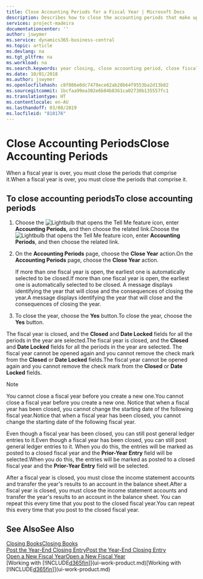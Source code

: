 ```yaml
---
title: Close Accounting Periods for a Fiscal Year | Microsoft Docs
description: Describes how to close the accounting periods that make up the fiscal year.
services: project-madeira
documentationcenter: ''
author: jswymer
ms.service: dynamics365-business-central
ms.topic: article
ms.devlang: na
ms.tgt_pltfrm: na
ms.workload: na
ms.search.keywords: year closing, close accounting period, close fiscal year, bank account detailed trial balance
ms.date: 10/01/2018
ms.author: jswymer
ms.openlocfilehash: c8f086e0dc7479ece62ab28b64f9553ba2d13b82
ms.sourcegitcommit: 1bcfaa99ea302e6b84b8361ca02730b135557fc1
ms.translationtype: HT
ms.contentlocale: en-AU
ms.lasthandoff: 03/08/2019
ms.locfileid: "810176"
---
```

# <a name="close-accounting-periods"></a><span data-ttu-id="f3c63-103">Close Accounting Periods</span><span class="sxs-lookup"><span data-stu-id="f3c63-103">Close Accounting Periods</span></span>
<span data-ttu-id="f3c63-104">When a fiscal year is over, you must close the periods that comprise it.</span><span class="sxs-lookup"><span data-stu-id="f3c63-104">When a fiscal year is over, you must close the periods that comprise it.</span></span>

## <a name="to-close-accounting-periods"></a><span data-ttu-id="f3c63-105">To close accounting periods</span><span class="sxs-lookup"><span data-stu-id="f3c63-105">To close accounting periods</span></span>
1. <span data-ttu-id="f3c63-106">Choose the ![Lightbulb that opens the Tell Me feature](media/ui-search/search_small.png "Tell me what you want to do") icon, enter **Accounting Periods**, and then choose the related link.</span><span class="sxs-lookup"><span data-stu-id="f3c63-106">Choose the ![Lightbulb that opens the Tell Me feature](media/ui-search/search_small.png "Tell me what you want to do") icon, enter **Accounting Periods**, and then choose the related link.</span></span>
2. <span data-ttu-id="f3c63-107">On the **Accounting Periods** page, choose the **Close Year** action.</span><span class="sxs-lookup"><span data-stu-id="f3c63-107">On the **Accounting Periods** page, choose the **Close Year** action.</span></span>

    <span data-ttu-id="f3c63-108">If more than one fiscal year is open, the earliest one is automatically selected to be closed.</span><span class="sxs-lookup"><span data-stu-id="f3c63-108">If more than one fiscal year is open, the earliest one is automatically selected to be closed.</span></span> <span data-ttu-id="f3c63-109">A message displays identifying the year that will close and the consequences of closing the year.</span><span class="sxs-lookup"><span data-stu-id="f3c63-109">A message displays identifying the year that will close and the consequences of closing the year.</span></span>
3. <span data-ttu-id="f3c63-110">To close the year, choose the **Yes** button.</span><span class="sxs-lookup"><span data-stu-id="f3c63-110">To close the year, choose the **Yes** button.</span></span>

<span data-ttu-id="f3c63-111">The fiscal year is closed, and the **Closed** and **Date Locked** fields for all the periods in the year are selected.</span><span class="sxs-lookup"><span data-stu-id="f3c63-111">The fiscal year is closed, and the **Closed** and **Date Locked** fields for all the periods in the year are selected.</span></span> <span data-ttu-id="f3c63-112">The fiscal year cannot be opened again and you cannot remove the check mark from the **Closed** or **Date Locked** fields.</span><span class="sxs-lookup"><span data-stu-id="f3c63-112">The fiscal year cannot be opened again and you cannot remove the check mark from the **Closed** or **Date Locked** fields.</span></span>

> [!NOTE]  
>   <span data-ttu-id="f3c63-113">You cannot close a fiscal year before you create a new one.</span><span class="sxs-lookup"><span data-stu-id="f3c63-113">You cannot close a fiscal year before you create a new one.</span></span> <span data-ttu-id="f3c63-114">Notice that when a fiscal year has been closed, you cannot change the starting date of the following fiscal year.</span><span class="sxs-lookup"><span data-stu-id="f3c63-114">Notice that when a fiscal year has been closed, you cannot change the starting date of the following fiscal year.</span></span>

<span data-ttu-id="f3c63-115">Even though a fiscal year has been closed, you can still post general ledger entries to it.</span><span class="sxs-lookup"><span data-stu-id="f3c63-115">Even though a fiscal year has been closed, you can still post general ledger entries to it.</span></span> <span data-ttu-id="f3c63-116">When you do this, the entries will be marked as posted to a closed fiscal year and the **Prior-Year Entry** field will be selected.</span><span class="sxs-lookup"><span data-stu-id="f3c63-116">When you do this, the entries will be marked as posted to a closed fiscal year and the **Prior-Year Entry** field will be selected.</span></span>

<span data-ttu-id="f3c63-117">After a fiscal year is closed, you must close the income statement accounts and transfer the year's results to an account in the balance sheet.</span><span class="sxs-lookup"><span data-stu-id="f3c63-117">After a fiscal year is closed, you must close the income statement accounts and transfer the year's results to an account in the balance sheet.</span></span> <span data-ttu-id="f3c63-118">You can repeat this every time that you post to the closed fiscal year.</span><span class="sxs-lookup"><span data-stu-id="f3c63-118">You can repeat this every time that you post to the closed fiscal year.</span></span>

## <a name="see-also"></a><span data-ttu-id="f3c63-119">See Also</span><span class="sxs-lookup"><span data-stu-id="f3c63-119">See Also</span></span>
[<span data-ttu-id="f3c63-120">Closing Books</span><span class="sxs-lookup"><span data-stu-id="f3c63-120">Closing Books</span></span>](year-close-books.md)  
[<span data-ttu-id="f3c63-121">Post the Year-End Closing Entry</span><span class="sxs-lookup"><span data-stu-id="f3c63-121">Post the Year-End Closing Entry</span></span>](year-how-post-year-end-close-entry.md)  
[<span data-ttu-id="f3c63-122">Open a New Fiscal Year</span><span class="sxs-lookup"><span data-stu-id="f3c63-122">Open a New Fiscal Year</span></span>](finance-how-open-new-fiscal-year.md)  
<span data-ttu-id="f3c63-123">[Working with [!INCLUDE[d365fin](includes/d365fin_md.md)]](ui-work-product.md)</span><span class="sxs-lookup"><span data-stu-id="f3c63-123">[Working with [!INCLUDE[d365fin](includes/d365fin_md.md)]](ui-work-product.md)</span></span>
